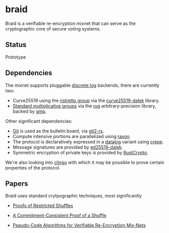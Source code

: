 # braid

Braid is a verifiable re-encryption mixnet that can serve as the cryptographic core of secure voting systems. 

## Status

Prototype

## Dependencies

The mixnet supports pluggable [discrete log](https://en.wikipedia.org/wiki/Decisional_Diffie%E2%80%93Hellman_assumption) backends, there are currently two:

* Curve25519 using the [ristretto group](https://ristretto.group/) via the [curve25519-dalek](https://github.com/dalek-cryptography/curve25519-dalek) library.
* [Standard multiplicative groups](https://en.wikipedia.org/wiki/Schnorr_group) via the [rug](https://crates.io/crates/rug) arbitrary-precision library, backed by [gmp](https://gmplib.org/).

Other significant dependencies:

* [Git](https://en.wikipedia.org/wiki/Git) is used as the bulletin board, via [git2-rs](https://github.com/rust-lang/git2-rs).
* Compute intensive portions are parallelized using [rayon](https://github.com/rayon-rs/rayon).
* The protocol is declaratively expressed in a [datalog](https://en.wikipedia.org/wiki/Datalog) variant using [crepe](https://github.com/ekzhang/crepe).
* Message signatures are provided by [ed25519-dalek](https://github.com/dalek-cryptography/ed25519-dalek).
* Symmetric encryption of private keys is provided by [RustCrypto](https://github.com/RustCrypto/block-ciphers).

We're also looking into [clingo](https://github.com/potassco/clingo-rs) with which it may be possible to prove certain properties of the protocol.

## Papers

Braid uses standard crytpographic techniques, most significantly

* [Proofs of Restricted Shuffles](http://www.csc.kth.se/~terelius/TeWi10Full.pdf)

* [A Commitment-Consistent Proof of a Shuffle](https://eprint.iacr.org/2011/168.pdf)

* [Pseudo-Code Algorithms for Verifiable Re-Encryption Mix-Nets](https://www.ifca.ai/fc17/voting/papers/voting17_HLKD17.pdf)